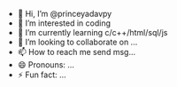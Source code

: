 - 👋 Hi, I’m @princeyadavpy
- 👀 I’m interested in coding
- 🌱 I’m currently learning c/c++/html/sql/js
- 💞️ I’m looking to collaborate on ...
- 📫 How to reach me send msg...
- 😄 Pronouns: ...
- ⚡ Fun fact: ...

<!---
princeyadavpy/princeyadavpy is a ✨ special ✨ repository because its `README.md` (this file) appears on your GitHub profile.
You can click the Preview link to take a look at your changes.
--->
